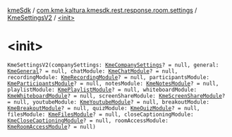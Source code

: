 [kmeSdk](../../index.md) / [com.kme.kaltura.kmesdk.rest.response.room.settings](../index.md) / [KmeSettingsV2](index.md) / [&lt;init&gt;](./-init-.md)

# &lt;init&gt;

`KmeSettingsV2(companySettings: `[`KmeCompanySettings`](../-kme-company-settings/index.md)`? = null, general: `[`KmeGeneral`](../-kme-general/index.md)`? = null, chatModule: `[`KmeChatModule`](../-kme-chat-module/index.md)`? = null, recordingModule: `[`KmeRecordingModule`](../-kme-recording-module/index.md)`? = null, participantsModule: `[`KmeParticipantsModule`](../-kme-participants-module/index.md)`? = null, notesModule: `[`KmeNotesModule`](../-kme-notes-module/index.md)`? = null, playlistModule: `[`KmePlaylistModule`](../-kme-playlist-module/index.md)`? = null, whiteboardModule: `[`KmeWhiteboardModule`](../-kme-whiteboard-module/index.md)`? = null, screenShareModule: `[`KmeScreenShareModule`](../-kme-screen-share-module/index.md)`? = null, youtubeModule: `[`KmeYoutubeModule`](../-kme-youtube-module/index.md)`? = null, breakoutModule: `[`KmeBreakoutModule`](../-kme-breakout-module/index.md)`? = null, quizModule: `[`KmeQuizModule`](../-kme-quiz-module/index.md)`? = null, filesModule: `[`KmeFilesModule`](../-kme-files-module/index.md)`? = null, closeCaptioningModule: `[`KmeCloseCaptioningModule`](../-kme-close-captioning-module/index.md)`? = null, roomAccessModule: `[`KmeRoomAccessModule`](../-kme-room-access-module/index.md)`? = null)`